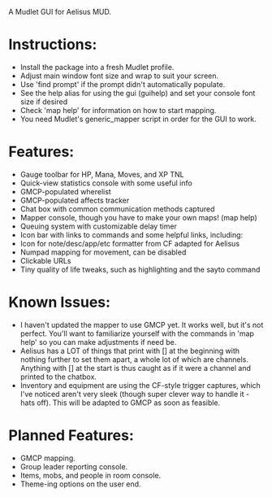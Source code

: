 A Mudlet GUI for Aelisus MUD.

# Instructions:

- Install the package into a fresh Mudlet profile.
- Adjust main window font size and wrap to suit your screen.
- Use 'find prompt' if the prompt didn't automatically populate.
- See the help alias for using the gui (guihelp) and set your console font size if desired
- Check 'map help' for information on how to start mapping. 
- You need Mudlet's generic_mapper script in order for the GUI to work.

# Features:

- Gauge toolbar for HP, Mana, Moves, and XP TNL
- Quick-view statistics console with some useful info
- GMCP-populated wherelist
- GMCP-populated affects tracker
- Chat box with common communication methods captured
- Mapper console, though you have to make your own maps! (map help)
- Queuing system with customizable delay timer
- Icon bar with links to commands and some helpful links, including:
- Icon for note/desc/app/etc formatter from CF adapted for Aelisus
- Numpad mapping for movement, can be disabled
- Clickable URLs
- Tiny quality of life tweaks, such as highlighting and the sayto command

# Known Issues:

- I haven't updated the mapper to use GMCP yet. It works well, but it's not perfect. You'll want to familiarize yourself with the commands in 'map help' so you can make adjustments if need be.
- Aelisus has a LOT of things that print with [] at the beginning with nothing further to set them apart, a whole lot of which are channels. Anything with [] at the start is thus caught as if it were a channel and printed to the chatbox.
- Inventory and equipment are using the CF-style trigger captures, which I've noticed aren't very sleek (though super clever way to handle it - hats off). This will be adapted to GMCP as soon as feasible.

# Planned Features:
- GMCP mapping.
- Group leader reporting console.
- Items, mobs, and people in room console.
- Theme-ing options on the user end.
